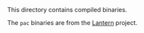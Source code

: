This directory contains compiled binaries.

The `pac` binaries are from the [Lantern](https://github.com/getlantern/pac-cmd) project.
